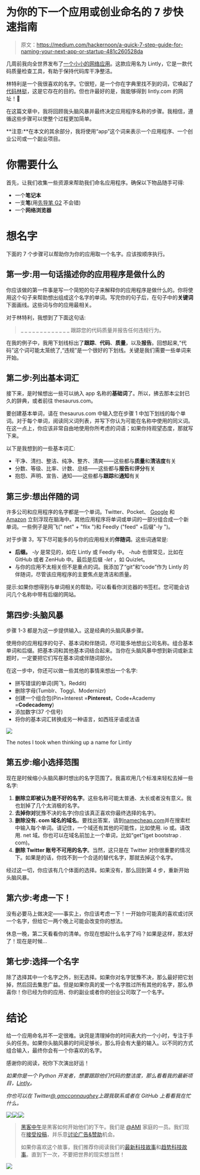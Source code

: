 # 为你的下一个应用或创业命名的 7 步快速指南

> 原文：<https://medium.com/hackernoon/a-quick-7-step-guide-for-naming-your-next-app-or-startup-481c260528da>

几周前我向全世界发布了[一个小小的网络应用](https://lintly.com)。这款应用名为 Lintly，它是一款代码质量检查工具，有助于保持代码库干净整洁。

林特利是一个我很喜欢的名字。它很短，是一个你在字典里找不到的词，它唤起了[代码林挺](http://stackoverflow.com/questions/8503559/what-is-linting)，这是它存在的目的。但也许最好的是，我能够得到 lintly.com 的网址！🎉

在这篇文章中，我将回顾我头脑风暴并最终决定应用程序名称的步骤。我相信，遵循这些步骤可以使整个过程更加简单。

**注意:**在本文的其余部分，我将使用“app”这个词来表示一个应用程序、一个创业公司或一个副业项目。

# 你需要什么

首先，让我们收集一些资源来帮助我们命名应用程序。确保以下物品随手可得:

*   一个**笔记本**
*   一支**笔**(用[先导笔 G2](https://www.amazon.com/Pilot-Retractable-Roller-12-Pieces-31002/dp/B00006JNJ8) 不会错)
*   一个**网络浏览器**

# 想名字

下面的 7 个步骤可以帮助你为你的应用取一个名字。应该按顺序执行。

## 第一步:用一句话描述你的应用程序是做什么的

你应该做的第一件事是写一个简短的句子来解释你的应用程序是做什么的。你将使用这个句子来帮助想出组成这个名字的单词。写完你的句子后，在句子中的**关键词**下面画线。这些词与你的应用最相关。

对于林特利，我想到了下面这句话:

> _ _ _ _ _ _ _ _ _ _ _ _ _ 跟踪您的代码质量并报告任何违规行为。

在我的例子中，我用下划线标出了**跟踪**、**代码**、**质量**，以及**报告**。回想起来,“代码”这个词可能太笼统了,“违规”是一个很好的下划线。关键是我们需要一些单词来开始。

## 第二步:列出基本词汇

接下来，是时候想出一些可以纳入 app 名称的**基础词**了。所以，拂去那本尘封已久的辞典，或者前往 thesaurus.com。

要创建基本单词，请在 thesaurus.com 中输入您在步骤 1 中加下划线的每个单词。对于每个单词，阅读同义词列表，并写下你认为可能在名称中使用的同义词。在这一点上，你应该非常自由地使用你所考虑的词语；如果你持观望态度，那就写下来。

以下是我想到的一些基本词汇:

*   干净、清扫、整洁、纯净、整齐、清爽——这些都与**质量**和**清洁度**有关
*   分数、等级、比率、计数、总结——这些都与**报告**和**评分**有关
*   抱怨、声明、宣告、通知——这些都与**跟踪**和**通知**有关

## 第三步:想出伴随的词

许多公司和应用程序的名字都是一个单词。Twitter、Pocket、 [Google](https://hackernoon.com/tagged/google) 和 [Amazon](https://hackernoon.com/tagged/amazon) 立刻浮现在脑海中。其他应用程序将单词或单词的一部分组合成一个新单词。一些例子是网飞(" net" + "flix ")和 Feedly ("feed" +后缀"-ly ")。

对于步骤 3，写下尽可能多的与你的应用相关的**伴随词**。这些词通常是:

*   **后缀。** *-ly* 是常见的，如在 Lintly 或 Feedly 中。 *-hub* 也很常见，比如在 GitHub 或者 ZenHub 中。最后是后缀 *-let* ，如 Quizlet。
*   与你的应用不太相关但不是重点的词。我添加了“git”和“code”作为 Lintly 的伴随词，尽管该应用程序的主要焦点是清洁和质量。

提示:如果你想得到与单词相关的帮助，可以看看你浏览器的书签栏。您可能会访问几个名称中带有后缀的网站。

## 第四步:头脑风暴

步骤 1-3 都是为这一步提供输入。这是经典的头脑风暴步骤。

使用你的应用程序的句子、基本词和伴随词，尽可能多地想出公司名称。组合基本单词和后缀。把基本词和其他基本词结合起来。当你在头脑风暴中想到新词或新主题时，一定要把它们写在基本词或伴随词部分。

在这一步中，你还可以做一些其他的事情来想出一个名字:

*   拼写错误的单词(网飞，Reddit)
*   删除字母(Tumblr、Toggl、Modernizr)
*   创建一个组合包(Pin+Interest =**Pinterest**，Code+Academy =**Codecademy**)
*   添加数字(37 个信号)
*   将你的基本词汇转换成另一种语言，如西班牙语或法语

![](img/eb6458681468102e296244efcabfc098.png)

The notes I took when thinking up a name for Lintly

## 第五步:缩小选择范围

现在是时候缩小头脑风暴时想出的名字范围了。我喜欢用几个标准来轻松去掉一些名字:

1.  **删除立即被认为是不好的名字**。这些名称可能太普通、太长或者没有意义。我也划掉了几个太消极的名字。
2.  **去掉你对**犹豫不决的名字(你应该真正喜欢你最终选择的名字)。
3.  **删除没有. com 域名的域名**。要找出答案，请到[namecheap.com](http://namecheap.com)并在搜索栏中输入每个单词。请记住，一个域还有其他的可能性，比如使用. io 或。请改用. net 域。你也可以在域名前加上一个单词，比如“get”(get bootstrap . com)。
4.  **删除 Twitter 账号不可用的名字**。当然，这只是在 Twitter 对你很重要的情况下。如果是的话，你找不到一个合适的替代名字，那就去掉这个名字。

经过这一切，你应该有几个体面的选择。如果没有，那么回到第 4 步，重新开始头脑风暴。

## 第六步:考虑一下！

没有必要马上做决定——事实上，你应该考虑一下！一开始你可能真的喜欢或讨厌一个名字，但给它一两个晚上可能会改变你的想法。

休息一晚，第二天看看你的清单。你现在想起什么名字了吗？如果是这样，那太好了！现在是时候…

## 第七步:选择一个名字

除了选择其中一个名字之外，别无选择。如果你对名字犹豫不决，那么最好把它划掉，然后回去集思广益。但是如果你真的爱一个名字胜过所有其他的名字，那么恭喜你！你已经为你的应用、你的副业或者你的创业公司取了一个名字。

# 结论

给一个应用命名并不一定很难。诀窍是清理掉你的时间表大约一个小时，专注于手头的任务。如果你头脑风暴的时间足够长，那么将会有大量的输入。以不同的方式组合输入，最终你会有一个你喜欢的名字。

感谢你的阅读，祝你下次演出好运！

*如果你是一个 Python 开发者，想要跟踪他们代码的整洁度，那么看看我的最新项目，*[*Lintly*](https://lintly.com)*。*

*你也可以在 Twitter*[*@ gmcconnaughey*](https://twitter.com/gmcconnaughey)*上跟我联系或者在 GitHub* *上看看我在忙什么。*

[![](img/50ef4044ecd4e250b5d50f368b775d38.png)](http://bit.ly/HackernoonFB)[![](img/979d9a46439d5aebbdcdca574e21dc81.png)](https://goo.gl/k7XYbx)[![](img/2930ba6bd2c12218fdbbf7e02c8746ff.png)](https://goo.gl/4ofytp)

> [黑客中午](http://bit.ly/Hackernoon)是黑客如何开始他们的下午。我们是 [@AMI](http://bit.ly/atAMIatAMI) 家庭的一员。我们现在[接受投稿](http://bit.ly/hackernoonsubmission)，并乐意[讨论广告&赞助](mailto:partners@amipublications.com)机会。
> 
> 如果你喜欢这个故事，我们推荐你阅读我们的[最新科技故事](http://bit.ly/hackernoonlatestt)和[趋势科技故事](https://hackernoon.com/trending)。直到下一次，不要把世界的现实想当然！

![](img/be0ca55ba73a573dce11effb2ee80d56.png)